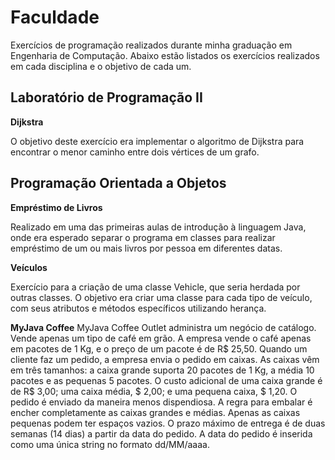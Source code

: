 # Faculdade
Exercícios de programação realizados durante minha graduação em Engenharia de Computação. Abaixo estão listados os exercícios realizados em cada disciplina e o objetivo de cada um.

## Laboratório de Programação II
__Dijkstra__

O objetivo deste exercício era implementar o algoritmo de Dijkstra para encontrar o menor caminho entre dois vértices de um grafo.

## Programação Orientada a Objetos
__Empréstimo de Livros__

Realizado em uma das primeiras aulas de introdução à linguagem Java, onde era esperado separar o programa em classes para realizar empréstimo de um ou mais livros por pessoa em diferentes datas.

__Veículos__

Exercício para a criação de uma classe Vehicle, que seria herdada por outras classes. O objetivo era criar uma classe para cada tipo de veículo, com seus atributos e métodos específicos utilizando herança.

__MyJava Coffee__
MyJava Coffee Outlet administra um negócio de catálogo. Vende apenas um tipo de café em grão. A empresa vende o café apenas em pacotes de 1 Kg, e o preço de um pacote é de R$ 25,50. Quando um cliente faz um pedido, a empresa envia o pedido em caixas. As caixas vêm em três tamanhos: a caixa grande suporta 20 pacotes de 1 Kg, a média 10 pacotes e as pequenas 5 pacotes. O custo adicional de uma caixa grande é de R$ 3,00; uma caixa média, $ 2,00; e uma pequena caixa, $ 1,20. O pedido é enviado da maneira menos dispendiosa. A regra para embalar é encher completamente as caixas grandes e médias. Apenas as caixas pequenas podem ter espaços vazios. O prazo máximo de entrega é de duas semanas (14 dias) a partir da data do pedido. A data do pedido é inserida como uma única string no formato dd/MM/aaaa. 